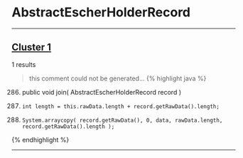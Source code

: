 # AbstractEscherHolderRecord

***

## [Cluster 1](./1)
1 results
> this comment could not be generated...
{% highlight java %}
286. public void join( AbstractEscherHolderRecord record )
288.     int length = this.rawData.length + record.getRawData().length;
291.     System.arraycopy( record.getRawData(), 0, data, rawData.length, record.getRawData().length );
{% endhighlight %}

***

